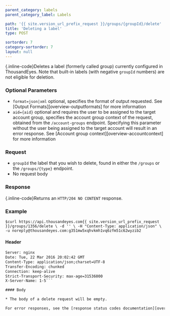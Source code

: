 ```yaml
---
parent_category: labels
parent_category_label: Labels

path: '{{ site.version_url_prefix_request }}/groups/{groupId}/delete'
title: 'Deleting a label'
type: POST

sortorder: 7
category-sortorder: 7
layout: null
---
```


{.inline-code}Deletes a label (formerly called group) currently configured in ThousandEyes.  Note that built-in labels (with negative `groupId` numbers) are not eligible for deletion.

### Optional Parameters

* `format=json|xml` optional, specifies the format of output requested.  See [Output Formats][overview-outputformats] for more information
* `aid={aid}` optional and requires the user to be assigned to the target account group, specifies the account group context of the request, obtained from the `/account-groups` endpoint.  Specifying this parameter without the user being assigned to the target account will result in an error response. See [Account group context][overview-accountcontext] for more information

### Request

* `groupId` the label that you wish to delete, found in either the `/groups` or the `/groups/{type}` endpoint.
* No request body

### Response

{.inline-code}Returns an `HTTP/204 NO CONTENT` response.  

### Example

`$curl https://api.thousandeyes.com{{ site.version_url_prefix_request }}/groups/1356/delete \
  -d '' \
  -H "Content-Type: application/json" \
  -u noreply@thousandeyes.com:g351mw5xqhvkmh1vq6zfm51c62wyzib2`

#### Header

```HTTP/1.1 204 NO CONTENT
Server: nginx
Date: Tue, 22 Mar 2016 20:02:42 GMT
Content-Type: application/json;charset=UTF-8
Transfer-Encoding: chunked
Connection: keep-alive
Strict-Transport-Security: max-age=31536000
X-Server-Name: 1-5```

#### Body

* The body of a delete request will be empty.

For error responses, see the [response status codes documentation][overview-responsestatuscodes].
